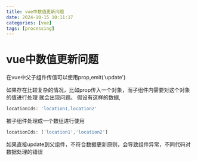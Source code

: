 ```yaml
---
title: vue中数值更新问题
date: 2024-10-15 10:11:17
categories: [vue]
tags: [processing]
---
```


# vue中数值更新问题

在vue中父子组件传值可以使用prop,emit('update')

如果存在比较复杂的情况，比如prop传入一个对象，而子组件内需要对这个对象的值进行处理
就会出现问题。
假设有这样的数据, 

````javascript
locationIds: 'location1,location2'
````
被子组件处理成一个数组进行使用
````javascript
locationIds: ['location1','location2']
````

如果直接update到父组件，不符合数据更新原则，会导致组件异常，不同代码对数据处理的错误